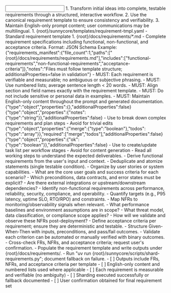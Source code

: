 <input>
  <context>
  1. Transform initial ideas into complete, testable requirements through a structured, interactive workflow.
  2. Use the canonical requirement template to ensure consistency and verifiability.
  3. Maintain English-only prompt content; user communications may be multilingual.
  </context>
  <templates>
  1. {root}/sunnycore/templates/requirement-tmpl.yaml - Standard requirement template
  </templates>
</input>

<output>
1. {root}/docs/requirements/*.md - Complete requirement specifications including functional, non-functional, and acceptance criteria.
Format: JSON Schema
Example: {"requirements_manifest":{"file_count":1,"paths":["{root}/docs/requirements/requirements.md"],"includes":["functional-requirements","non-functional-requirements","acceptance-criteria"]},"notes":"Files must follow template structure; additionalProperties=false in validation"}
</output>

<constraints importance="Important">
- MUST: Each requirement is verifiable and measurable; no ambiguous or subjective phrasing.
- MUST: Use numbered lists; average sentence length < 20 words.
- MUST: Align section and field names exactly with the requirement template.
- MUST: Do not include sensitive or personal data in examples.
- MUST: Maintain English-only content throughout the prompt and generated documentation.
</constraints>

<workflow importance="Important">
  <stage id="1: init">
  <tools>
    <tool name="sequential_thinking" description="Structured decomposition and reflective reasoning">
      <parameters>{"type":"object","properties":{},"additionalProperties":false}</parameters>
      <returns>{"type":"object","properties":{"notes":{"type":"string"}},"additionalProperties":false}</returns>
      <selection-rules>
      - Use to break down complex requirements and plan steps
      - Avoid for trivial edits
      </selection-rules>
    </tool>
    <tool name="todo_write" description="Manage execution tasks with statuses">
      <parameters>{"type":"object","properties":{"merge":{"type":"boolean"},"todos":{"type":"array"}},"required":["merge","todos"],"additionalProperties":false}</parameters>
      <returns>{"type":"object","properties":{"ok":{"type":"boolean"}},"additionalProperties":false}</returns>
      <selection-rules>
      - Use to create/update task list per workflow stages
      - Avoid for content generation
      </selection-rules>
    </tool>
  </tools>
  - Read all working steps to understand the expected deliverables.
  </stage>

  <stage id="2: functional">
  <tools>
    <tool name="todo_write" description="Track functional analysis tasks and decisions"/>
    <tool name="sequential_thinking" description="Systematically decompose complex functional requirements"/>
    <tool name="playwright_browser" description="Perform web research for requirement examples when needed"/>
  </tools>
  - Derive functional requirements from the user's input and context.
  - Deduplicate and atomize statements (single testable condition).
  - Organize by user stories or system capabilities.

  <questions>
  - What are the core user goals and success criteria for each scenario?
  - Which preconditions, data contracts, and error states must be explicit?
  - Are there external integrations or upstream/downstream dependencies?
  </questions>
  </stage>

  <stage id="3: nonfunctional">
  <tools>
    <tool name="todo_write" description="Track non-functional analysis tasks"/>
    <tool name="sequential_thinking" description="Systematic NFR analysis across domains"/>
    <tool name="claude_context" description="Process large requirement documents in segments"/>
  </tools>
  - Identify non-functional requirements across performance, reliability, security, compliance, and operability.
  - Quantify targets (e.g., P95 latency, uptime SLO, RTO/RPO) and constraints.
  - Map NFRs to monitoring/observability signals when relevant.
  
  <questions>
  - What performance baselines and environment assumptions are in scope?
  - What threat model, data classification, or compliance scope applies?
  - How will we validate and observe these NFRs post-deployment?
  </questions>
  </stage>

  <stage id="4: acceptance">
  <tools>
    <tool name="todo_write" description="Track acceptance criteria authoring and validation"/>
    <tool name="sequential_thinking" description="Structure Given-When-Then and validation logic"/>
  </tools>
  - Define acceptance criteria per requirement; ensure they are deterministic and testable.
  - Structure Given-When-Then with inputs, preconditions, and pass/fail outcomes.
  - Validate each criterion can be automated or manually verified with binary outcomes.
  </stage>

  <stage id="5: finalize">
  - Cross-check FRs, NFRs, and acceptance criteria; request user's confirmation.
  - Populate the requirement template and write outputs under {root}/docs/requirements/.
  - Run "uv run {root}/sunnycore/scripts/shard-requirements.py"; document fallback on failure.

  <checks>
  - [ ] Outputs include FRs, NFRs, and acceptance criteria per template
  - [ ] English-only content and numbered lists used where applicable
  - [ ] Each requirement is measurable and verifiable (no ambiguity)
  - [ ] Sharding executed successfully or fallback documented
  - [ ] User confirmation obtained for final requirement set
  </checks>
  </stage>
</workflow>

